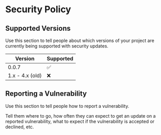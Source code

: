 # Security Policy

## Supported Versions

Use this section to tell people about which versions of your project are
currently being supported with security updates.

| Version         | Supported          |
|-----------------|--------------------|
| 0.0.7           | :white_check_mark: |
| 1.x - 4.x (old) | :x:                |

## Reporting a Vulnerability

Use this section to tell people how to report a vulnerability.

Tell them where to go, how often they can expect to get an update on a
reported vulnerability, what to expect if the vulnerability is accepted or
declined, etc.

